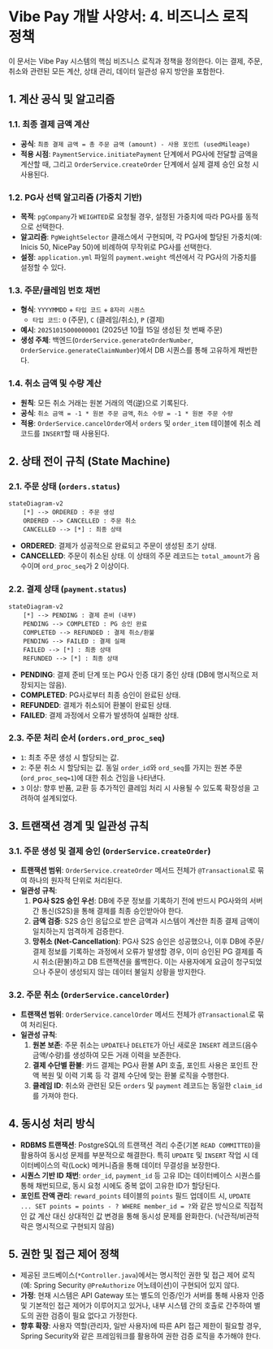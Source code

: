 # Vibe Pay 개발 사양서: 4. 비즈니스 로직 정책

이 문서는 Vibe Pay 시스템의 핵심 비즈니스 로직과 정책을 정의한다. 이는 결제, 주문, 취소와 관련된 모든 계산, 상태 관리, 데이터 일관성 유지 방안을 포함한다.

## 1. 계산 공식 및 알고리즘

### 1.1. 최종 결제 금액 계산
-   **공식**: `최종 결제 금액 = 총 주문 금액 (amount) - 사용 포인트 (usedMileage)`
-   **적용 시점**: `PaymentService.initiatePayment` 단계에서 PG사에 전달할 금액을 계산할 때, 그리고 `OrderService.createOrder` 단계에서 실제 결제 승인 요청 시 사용된다.

### 1.2. PG사 선택 알고리즘 (가중치 기반)
-   **목적**: `pgCompany`가 `WEIGHTED`로 요청될 경우, 설정된 가중치에 따라 PG사를 동적으로 선택한다.
-   **알고리즘**: `PgWeightSelector` 클래스에서 구현되며, 각 PG사에 할당된 가중치(예: Inicis 50, NicePay 50)에 비례하여 무작위로 PG사를 선택한다.
-   **설정**: `application.yml` 파일의 `payment.weight` 섹션에서 각 PG사의 가중치를 설정할 수 있다.

### 1.3. 주문/클레임 번호 채번
-   **형식**: `YYYYMMDD` + `타입 코드` + `8자리 시퀀스`
    -   `타입 코드`: `O` (주문), `C` (클레임/취소), `P` (결제)
-   **예시**: `20251015O00000001` (2025년 10월 15일 생성된 첫 번째 주문)
-   **생성 주체**: 백엔드(`OrderService.generateOrderNumber`, `OrderService.generateClaimNumber`)에서 DB 시퀀스를 통해 고유하게 채번한다.

### 1.4. 취소 금액 및 수량 계산
-   **원칙**: 모든 취소 거래는 원본 거래의 역(逆)으로 기록된다.
-   **공식**: `취소 금액 = -1 * 원본 주문 금액`, `취소 수량 = -1 * 원본 주문 수량`
-   **적용**: `OrderService.cancelOrder`에서 `orders` 및 `order_item` 테이블에 취소 레코드를 `INSERT`할 때 사용된다.

## 2. 상태 전이 규칙 (State Machine)

### 2.1. 주문 상태 (`orders.status`)

```mermaid
stateDiagram-v2
    [*] --> ORDERED : 주문 생성
    ORDERED --> CANCELLED : 주문 취소
    CANCELLED --> [*] : 최종 상태
```

-   **ORDERED**: 결제가 성공적으로 완료되고 주문이 생성된 초기 상태.
-   **CANCELLED**: 주문이 취소된 상태. 이 상태의 주문 레코드는 `total_amount`가 음수이며 `ord_proc_seq`가 2 이상이다.

### 2.2. 결제 상태 (`payment.status`)

```mermaid
stateDiagram-v2
    [*] --> PENDING : 결제 준비 (내부)
    PENDING --> COMPLETED : PG 승인 완료
    COMPLETED --> REFUNDED : 결제 취소/환불
    PENDING --> FAILED : 결제 실패
    FAILED --> [*] : 최종 상태
    REFUNDED --> [*] : 최종 상태
```

-   **PENDING**: 결제 준비 단계 또는 PG사 인증 대기 중인 상태 (DB에 명시적으로 저장되지는 않음).
-   **COMPLETED**: PG사로부터 최종 승인이 완료된 상태.
-   **REFUNDED**: 결제가 취소되어 환불이 완료된 상태.
-   **FAILED**: 결제 과정에서 오류가 발생하여 실패한 상태.

### 2.3. 주문 처리 순서 (`orders.ord_proc_seq`)
-   `1`: 최초 주문 생성 시 할당되는 값.
-   `2`: 주문 취소 시 할당되는 값. 동일 `order_id`와 `ord_seq`를 가지는 원본 주문(`ord_proc_seq=1`)에 대한 취소 건임을 나타낸다.
-   `3` 이상: 향후 반품, 교환 등 추가적인 클레임 처리 시 사용될 수 있도록 확장성을 고려하여 설계되었다.

## 3. 트랜잭션 경계 및 일관성 규칙

### 3.1. 주문 생성 및 결제 승인 (`OrderService.createOrder`)
-   **트랜잭션 범위**: `OrderService.createOrder` 메서드 전체가 `@Transactional`로 묶여 하나의 원자적 단위로 처리된다.
-   **일관성 규칙**:
    1.  **PG사 S2S 승인 우선**: DB에 주문 정보를 기록하기 전에 반드시 PG사와의 서버 간 통신(S2S)을 통해 결제를 최종 승인받아야 한다.
    2.  **금액 검증**: S2S 승인 응답으로 받은 금액과 시스템이 계산한 최종 결제 금액이 일치하는지 엄격하게 검증한다.
    3.  **망취소 (Net-Cancellation)**: PG사 S2S 승인은 성공했으나, 이후 DB에 주문/결제 정보를 기록하는 과정에서 오류가 발생할 경우, 이미 승인된 PG 결제를 즉시 취소(환불)하고 DB 트랜잭션을 롤백한다. 이는 사용자에게 요금이 청구되었으나 주문이 생성되지 않는 데이터 불일치 상황을 방지한다.

### 3.2. 주문 취소 (`OrderService.cancelOrder`)
-   **트랜잭션 범위**: `OrderService.cancelOrder` 메서드 전체가 `@Transactional`로 묶여 처리된다.
-   **일관성 규칙**:
    1.  **원본 보존**: 주문 취소는 `UPDATE`나 `DELETE`가 아닌 새로운 `INSERT` 레코드(음수 금액/수량)를 생성하여 모든 거래 이력을 보존한다.
    2.  **결제 수단별 환불**: 카드 결제는 PG사 환불 API 호출, 포인트 사용은 포인트 잔액 복원 및 이력 기록 등 각 결제 수단에 맞는 환불 로직을 수행한다.
    3.  **클레임 ID**: 취소와 관련된 모든 `orders` 및 `payment` 레코드는 동일한 `claim_id`를 가져야 한다.

## 4. 동시성 처리 방식

-   **RDBMS 트랜잭션**: PostgreSQL의 트랜잭션 격리 수준(기본 `READ COMMITTED`)을 활용하여 동시성 문제를 부분적으로 해결한다. 특히 `UPDATE` 및 `INSERT` 작업 시 데이터베이스의 락(Lock) 메커니즘을 통해 데이터 무결성을 보장한다.
-   **시퀀스 기반 ID 채번**: `order_id`, `payment_id` 등 고유 ID는 데이터베이스 시퀀스를 통해 채번되므로, 동시 요청 시에도 중복 없이 고유한 ID가 할당된다.
-   **포인트 잔액 관리**: `reward_points` 테이블의 `points` 필드 업데이트 시, `UPDATE ... SET points = points - ? WHERE member_id = ?`와 같은 방식으로 직접적인 값 계산 대신 상대적인 값 변경을 통해 동시성 문제를 완화한다. (낙관적/비관적 락은 명시적으로 구현되지 않음)

## 5. 권한 및 접근 제어 정책

-   제공된 코드베이스(`*Controller.java`)에서는 명시적인 권한 및 접근 제어 로직(예: Spring Security `@PreAuthorize` 어노테이션)이 구현되어 있지 않다.
-   **가정**: 현재 시스템은 API Gateway 또는 별도의 인증/인가 서버를 통해 사용자 인증 및 기본적인 접근 제어가 이루어지고 있거나, 내부 시스템 간의 호출로 간주하여 별도의 권한 검증이 필요 없다고 가정한다.
-   **향후 확장**: 사용자 역할(관리자, 일반 사용자)에 따른 API 접근 제한이 필요할 경우, Spring Security와 같은 프레임워크를 활용하여 권한 검증 로직을 추가해야 한다.
